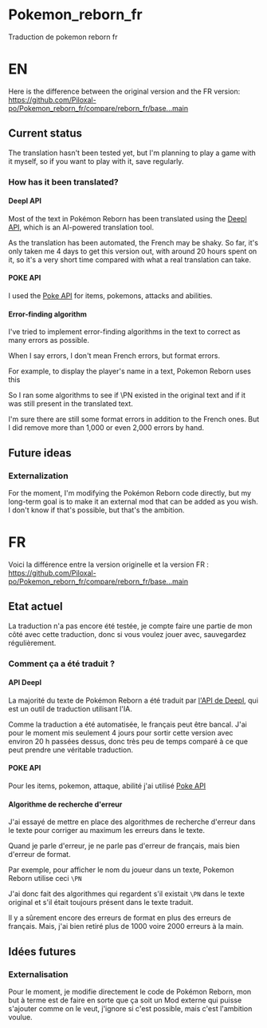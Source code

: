# Pokemon_reborn_fr
Traduction de pokemon reborn fr

# EN

Here is the difference between the original version and the FR version: https://github.com/Piloxal-po/Pokemon_reborn_fr/compare/reborn_fr/base...main

## Current status

The translation hasn't been tested yet, but I'm planning to play a game with it myself, so if you want to play with it, save regularly.

### How has it been translated?

#### Deepl API

Most of the text in Pokémon Reborn has been translated using the [Deepl API](https://github.com/DeepLcom/deepl-python), which is an AI-powered translation tool.

As the translation has been automated, the French may be shaky. So far, it's only taken me 4 days to get this version out, with around 20 hours spent on it, so it's a very short time compared with what a real translation can take.

#### POKE API

I used the [Poke API](https://pokeapi.co/docs/v2) for items, pokemons, attacks and abilities.

#### Error-finding algorithm

I've tried to implement error-finding algorithms in the text to correct as many errors as possible.

When I say errors, I don't mean French errors, but format errors.

For example, to display the player's name in a text, Pokemon Reborn uses this

So I ran some algorithms to see if \PN existed in the original text and if it was still present in the translated text.

I'm sure there are still some format errors in addition to the French ones. But I did remove more than 1,000 or even 2,000 errors by hand.

## Future ideas

### Externalization
For the moment, I'm modifying the Pokémon Reborn code directly, but my long-term goal is to make it an external mod that can be added as you wish. I don't know if that's possible, but that's the ambition.

# FR

Voici la différence entre la version originelle et la version FR : https://github.com/Piloxal-po/Pokemon_reborn_fr/compare/reborn_fr/base...main

## Etat actuel

La traduction n'a pas encore été testée, je compte faire une partie de mon côté avec cette traduction, donc si vous voulez jouer avec, sauvegardez régulièrement.

### Comment ça a été traduit ? 

#### API Deepl

La majorité du texte de Pokémon Reborn a été traduit par [l'API de Deepl](https://github.com/DeepLcom/deepl-python), qui est un outil de traduction utilisant l'IA.

Comme la traduction a été automatisée, le français peut être bancal. J'ai pour le moment mis seulement 4 jours pour sortir cette version avec environ 20 h passées dessus, donc très peu de temps comparé à ce que peut prendre une véritable traduction.

#### POKE API

Pour les items, pokemon, attaque, abilité j'ai utilisé [Poke API](https://pokeapi.co/docs/v2)

#### Algorithme de recherche d'erreur

J'ai essayé de mettre en place des algorithmes de recherche d'erreur dans le texte pour corriger au maximum les erreurs dans le texte.

Quand je parle d'erreur, je ne parle pas d'erreur de français, mais bien d'erreur de format.

Par exemple, pour afficher le nom du joueur dans un texte, Pokemon Reborn utilise ceci `\PN`

J'ai donc fait des algorithmes qui regardent s'il existait `\PN` dans le texte original et s'il était toujours présent dans le texte traduit.

Il y a sûrement encore des erreurs de format en plus des erreurs de français. Mais, j'ai bien retiré plus de 1000 voire 2000 erreurs à la main.

## Idées futures

### Externalisation

Pour le moment, je modifie directement le code de Pokémon Reborn, mon but à terme est de faire en sorte que ça soit un Mod externe qui puisse s'ajouter comme on le veut, j'ignore si c'est possible, mais c'est l'ambition voulue.